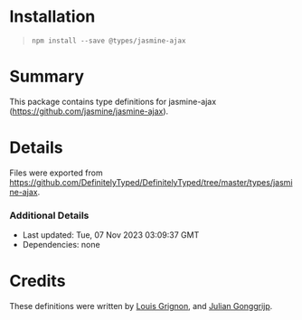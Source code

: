 # Installation
> `npm install --save @types/jasmine-ajax`

# Summary
This package contains type definitions for jasmine-ajax (https://github.com/jasmine/jasmine-ajax).

# Details
Files were exported from https://github.com/DefinitelyTyped/DefinitelyTyped/tree/master/types/jasmine-ajax.

### Additional Details
 * Last updated: Tue, 07 Nov 2023 03:09:37 GMT
 * Dependencies: none

# Credits
These definitions were written by [Louis Grignon](https://github.com/lgrignon), and [Julian Gonggrijp](https://github.com/jgonggrijp).

